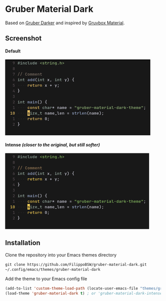 # Gruber Material Dark

Based on [Gruber Darker](https://github.com/rexim/gruber-darker-theme) and inspired by [Gruvbox Material](https://github.com/sainnhe/gruvbox-material).

## Screenshot

#### Default
![gruber-material-dark](./screenshots/screenshot1.png)

#### Intense *(closer to the original, but still softer)*
![gruber-material-dark](./screenshots/screenshot2.png)

## Installation

Clone the repository into your Emacs themes directory
```
git clone https://github.com/FilippoBSW/gruber-material-dark.git ~/.config/emacs/themes/gruber-material-dark
```
Add the theme to your Emacs config file
``` lisp
(add-to-list 'custom-theme-load-path (locate-user-emacs-file "themes/gruber-material-dark"))
(load-theme 'gruber-material-dark t) ; or 'gruber-material-dark-intense
```
